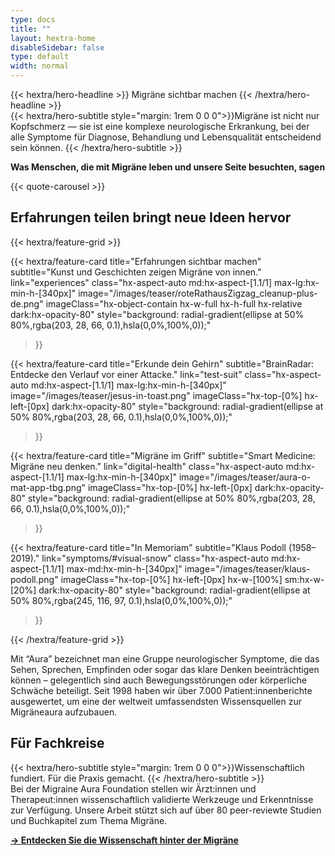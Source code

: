 ```yaml
---
type: docs
title: ""
layout: hextra-home
disableSidebar: false
type: default
width: normal
---
```



<!-- markdownlint-disable MD033 MD034-->

<div class="hx-mt-6 hx-mb-6">
{{< hextra/hero-headline >}}
    Migräne sichtbar machen
{{< /hextra/hero-headline >}}
</div>

<div class="hx-mb-12">
{{< hextra/hero-subtitle style="margin: 1rem 0 0 0">}}Migräne ist nicht nur Kopfschmerz — sie ist eine komplexe neurologische Erkrankung, bei der alle Symptome für Diagnose, Behandlung und Lebensqualität entscheidend sein können.
    {{< /hextra/hero-subtitle >}}
</div>

**Was Menschen, die mit Migräne leben und unsere Seite besuchten, sagen**


{{< quote-carousel >}}


<h2 class="hx-text-4xl hx-font-bold hx-mt-6">
    Erfahrungen teilen bringt neue Ideen hervor
</h2>

<!--

{{< hextra/hero-badge link="aura-symptom-check/symptom-check-tools">}}
  <div class="hx-w-2 hx-h-2 hx-rounded-full hx-bg-primary-400"></div>
  <span class="hx-text-lg">Persönlichen Migränebericht jetzt sichern!</span>
  {{< icon name="arrow-circle-right" attributes="height=32" >}}
{{< /hextra/hero-badge >}}


<div class="hx-mb-6">
{{< hextra/hero-subtitle style="margin: 1rem 0 0 0">}}Symptome verstehen. Mit der Ärztin/dem Arzt teilen.
    {{< /hextra/hero-subtitle >}}
</div>




Mit "Aura" bezeichnet man eine Gruppe neurologischer Symptome, die das Sehen, Sprechen, Empfinden oder sogar das klare Denken beeinträchtigen können – gelegentlich sind auch Bewegungsstörungen oder körperliche Schwäche beteiligt. Seit 1998 haben wir über 7.000 Patient:innenberichte ausgewertet, um eine der weltweit umfassendsten Wissensquellen zur Migräneaura aufzubauen.



<div class="hx-mt-6"></div>



<div>
{{< hextra/hero-subtitle style="margin: 1rem 0 0 0">}}Von Symptomen über Erzählungen zu Lösungen: wie Erfahrungen von Menschen die mit Migräne leben die Zukunft der Versorgung gestalten.
{{< /hextra/hero-subtitle >}}
</div>

-->

{{< hextra/feature-grid >}}


  {{< hextra/feature-card
    title="Erfahrungen sichtbar machen"
    subtitle="Kunst und Geschichten zeigen Migräne von innen."
    link="experiences"
    class="hx-aspect-auto md:hx-aspect-[1.1/1] max-lg:hx-min-h-[340px]"
    image="/images/teaser/roteRathausZigzag_cleanup-plus-de.png"
    imageClass="hx-object-contain hx-w-full hx-h-full hx-relative dark:hx-opacity-80"
    style="background: radial-gradient(ellipse at 50% 80%,rgba(203, 28, 66, 0.1),hsla(0,0%,100%,0));"
  >}}




  {{< hextra/feature-card
    title="Erkunde dein Gehirn"
    subtitle="BrainRadar: Entdecke den Verlauf vor einer Attacke."
    link="test-suit"
    class="hx-aspect-auto md:hx-aspect-[1.1/1] max-lg:hx-min-h-[340px]"
    image="/images/teaser/jesus-in-toast.png"
    imageClass="hx-top-[0%] hx-left-[0px]  dark:hx-opacity-80"
    style="background: radial-gradient(ellipse at 50% 80%,rgba(203, 28, 66, 0.1),hsla(0,0%,100%,0));"
  >}}


  {{< hextra/feature-card
    title="Migräne im Griff"
    subtitle="Smart Medicine: Migräne neu denken."
    link="digital-health"
    class="hx-aspect-auto md:hx-aspect-[1.1/1] max-lg:hx-min-h-[340px]"
    image="/images/teaser/aura-o-mat-app-tbg.png"
    imageClass="hx-top-[0%] hx-left-[0px]  dark:hx-opacity-80"
    style="background: radial-gradient(ellipse at 50% 80%,rgba(203, 28, 66, 0.1),hsla(0,0%,100%,0));"
  >}}



<!--


  {{< hextra/feature-card
    title="Migräne dokumentieren"
    subtitle="Wir hören Patient*innen zu und dokumentieren jedes Migränezeichen."
    link="symptoms"
    class="hx-aspect-auto md:hx-aspect-[1.1/1] max-lg:hx-min-h-[340px]"
      image="/images/teaser/aura-o-mat-app.png"image="/images/teaser/roteRathausZigzag_cleanup.png"
    imageClass="hx-top-[0%] hx-left-[0px]  dark:hx-opacity-80"
    style="background: radial-gradient(ellipse at 50% 80%,rgba(203, 28, 66, 0.1),hsla(0,0%,100%,0));"
  >}}




  {{< hextra/feature-card
    title="Erfahrungen sichtbar machen"
    subtitle="Patientengeschichten und Kunst machen Migräneerfahrungen sichtbar."
    link="art"
    class="hx-aspect-auto md:hx-aspect-[1.1/1] max-lg:hx-min-h-[340px]"
    image="/images/teaser/robinson_sacks-nov-1991.jpg"
    imageClass="hx-top-[0%] hx-left-[0px]  dark:hx-opacity-80"
    style="background: radial-gradient(ellipse at 50% 80%,rgba(203, 28, 66, 0.1),hsla(0,0%,100%,0));"
  >}}

  {{< hextra/feature-card
    title="In Lösungen übersetzen"
    subtitle="Wir übersetzen Patienteneinsichten in digitale Gesundheitslösungen."
    link="digital-health"
    class="hx-aspect-auto md:hx-aspect-[1.1/1] max-md:hx-min-h-[340px]"
    image="/images/teaser/aura-o-mat-app.png"
    imageClass="hx-top-[0%] hx-left-[0px]  hx-w-[100%] sm:hx-w-[20%] dark:hx-opacity-80"
    style="background: radial-gradient(ellipse at 50% 80%,rgba(245, 116, 97, 0.1),hsla(0,0%,100%,0));"
  >}}


  {{< hextra/feature-card
    title="Quantified Self"
    subtitle="Einfache Methoden, um deine Migräneaura zu messen und dein Gehirn besser zu verstehen."
    link="doc/reference/reference-environment-variables"
    class="hx-aspect-auto md:hx-aspect-[1.1/1] max-md:hx-min-h-[340px]"
    image="/images/teaser/hassenstein-measurements.jpg"
    imageClass="hx-top-[0%] hx-left-[0px] dark:hx-opacity-80"
    style="background: radial-gradient(ellipse at 50% 80%,rgba(58, 56, 113, 0.1),hsla(0,0%,100%,0));"
  >}}

  {{< hextra/feature-card
    title="Behandlung"
    subtitle="Medikamente, Neuromodulation und digitale Therapeutika – es gibt viele Optionen."
    link="tx"
    class="hx-aspect-auto md:hx-aspect-[1.1/1] max-lg:hx-min-h-[340px]"
    image="/images/teaser/elektrisches-kopfbad.png"
    imageClass="hx-top-[0%] hx-left-[0px]  dark:hx-opacity-80"
    style="background: radial-gradient(ellipse at 50% 80%,rgba(203, 28, 66, 0.1),hsla(0,0%,100%,0));"
  >}}


  {{< hextra/feature-card
    title="Wissenschaft"
    subtitle="Die Migräneaura ist mehr als ein Symptom – sie ist ein Fenster in das normale Funktionieren des Gehirns."
    link=""
    class="hx-aspect-auto md:hx-aspect-[1.1/1] max-md:hx-min-h-[340px]"
    image="/images/teaser/aura-science-de.png"
    imageClass="hx-top-[0%] hx-left-[0px]  hx-w-[100%] sm:hx-w-[20%] dark:hx-opacity-80"
    style="background: radial-gradient(ellipse at 50% 80%,rgba(245, 116, 97, 0.1),hsla(0,0%,100%,0));"
  >}}

  {{< hextra/feature-card
    title="Genetik"
    subtitle="Ist Migräne erblich? Zum Teil – aber nicht vollständig, selbst bei eineiigen Zwillingen. Es geht um mehr als mendelsche Genetik."
    link="genetics"
    class="hx-aspect-auto md:hx-aspect-[1.1/1] max-md:hx-min-h-[340px]"
    image="/images/teaser/migraine-art-genetics.jpg"
    imageClass="hx-top-[0%] hx-left-[0px] hx-w-[100%] sm:hx-w-[100%] dark:hx-opacity-80"
    style="background: radial-gradient(ellipse at 50% 80%,rgba(245, 116, 97, 0.1),hsla(0,0%,100%,0));"
  >}}

  {{< hextra/feature-card
    title="Visual-Snow-Syndrom"
    subtitle="Visual Snow ist eine neurologische Erkrankung – nicht bloß eine visuelle Störung. (Aus: Metzler & Robertson (2018), Current Neurology and Neuroscience Reports.)"
    link="symptoms/#visual-snow"
    class="hx-aspect-auto md:hx-aspect-[1.1/1] max-md:hx-min-h-[340px]"
    image="/images/teaser/visual-snow-syndrom.png"
    imageClass="hx-top-[0%] hx-left-[0px]  hx-w-[100%] sm:hx-w-[20%] dark:hx-opacity-80"
    style="background: radial-gradient(ellipse at 50% 80%,rgba(245, 116, 97, 0.1),hsla(0,0%,100%,0));"
  >}}

 -->
  {{< hextra/feature-card
    title="In Memoriam"
    subtitle="Klaus Podoll (1958–2019)."
    link="symptoms/#visual-snow"
    class="hx-aspect-auto md:hx-aspect-[1.1/1] max-md:hx-min-h-[340px]"
    image="/images/teaser/klaus-podoll.png"
    imageClass="hx-top-[0%] hx-left-[0px]  hx-w-[100%] sm:hx-w-[20%] dark:hx-opacity-80"
    style="background: radial-gradient(ellipse at 50% 80%,rgba(245, 116, 97, 0.1),hsla(0,0%,100%,0));"
  >}}


{{< /hextra/feature-grid >}}



<div class="hx-mt-8"></div>

Mit “Aura” bezeichnet man eine Gruppe neurologischer Symptome, die das Sehen, Sprechen, Empfinden oder sogar das klare Denken beeinträchtigen können – gelegentlich sind auch Bewegungsstörungen oder körperliche Schwäche beteiligt. Seit 1998 haben wir über 7.000 Patient:innenberichte ausgewertet, um eine der weltweit umfassendsten Wissensquellen zur Migräneaura aufzubauen.


<h2 class="hx-text-4xl hx-font-bold hx-mt-12">
    Für Fachkreise
</h2>




<div class="hx-mb-6">
{{< hextra/hero-subtitle style="margin: 1rem 0 0 0">}}Wissenschaftlich fundiert. Für die Praxis gemacht.
    {{< /hextra/hero-subtitle >}}
</div>
Bei der Migraine Aura Foundation stellen wir Ärzt:innen und Therapeut:innen wissenschaftlich validierte Werkzeuge und Erkenntnisse zur Verfügung. Unsere Arbeit stützt sich auf über 80 peer-reviewte Studien und Buchkapitel zum Thema Migräne.

[**→ Entdecken Sie die Wissenschaft hinter der Migräne**](science-overview)








<!--

<h2 class="hx-text-4xl hx-font-bold hx-mt-12">
    Wissenschaft ist unser Fundament
</h2>

Jede Erkenntnis, die wir teilen, und jedes Tool, das wir entwickeln, basiert auf wissenschaftlicher Evidenz und neurologischer Expertise. Die folgenden fünf ausgewählten Referenzen, entnommen aus über 80 peer-reviewten Fachartikeln und Buchkapiteln zum Thema Migräne, veranschaulichen die wissenschaftliche Grundlage, auf der unsere Arbeit bei der Migraine Aura Foundation aufbaut.

<div>
{{< hextra/hero-subtitle style="margin: 1rem 0 0 0">}}**Über digitale Plattformen und Smartphone-Apps**
    {{< /hextra/hero-subtitle >}}
</div>

A Mian, S Donoghue, Prieto, MA Dahlem, M Vives-Mestres, G Boucher, *The role of digital platforms and smartphone apps*, In: Migraine Pain Management, SB Shrewsbury (Hrsg.), Elsevier (2025)
> Hier zeigen wir, wie moderne digitale Plattformen und Smartphone-Apps Menschen mit Migräne dabei unterstützen können, ihre Erkrankung besser zu managen und Symptome zu überwachen.

<div>
{{< hextra/hero-subtitle style="margin: 1rem 0 0 0">}}**Über den physiologischen Mechanismus hinter der Aura**
    {{< /hextra/hero-subtitle >}}
</div>

MA Dahlem, *Mathematical modeling of human cortical spreading depression*, In: *Neurobiological Basis of Migraine*, T Dalkara und MA Moskowitz (Hrsg.), 285–305 (2017)
> Hier erklären wir, wie die kortikale spreading depression — eine Welle veränderter Gehirnaktivität — dem Migräne-Aura-Phänomen zugrunde liegt und visuelle sowie sensorische Symptome verständlich macht.

<div>
{{< hextra/hero-subtitle style="margin: 1rem 0 0 0">}}**Über digitale Biomarker**
    {{< /hextra/hero-subtitle >}}
</div>

MA Dahlem, J Kurths, MD Ferrari, K Aihara, M Scheffer, A May,
*Understanding migraine using dynamic network biomarkers*, *Cephalalgia* 35, 627–630 (2015)
> Hier diskutieren wir, wie Migräne als dynamische Störung von Gehirnnetzwerken verstanden werden kann, wodurch Attacken nicht mehr als isolierte Ereignisse, sondern als Teil eines sich verändernden Systems gesehen werden.

<div>
{{< hextra/hero-subtitle style="margin: 1rem 0 0 0">}}**Über Migränekunst und persönliche Erfahrungen**
    {{< /hextra/hero-subtitle >}}
</div>

K Podoll, D Robinson, Oliver Sacks (Vorwort)
*Migraine art: the migraine experience from within*, North Atlantic Books; Illustrierte Ausgabe (2009)
> Hier zeigen wir, wie die persönliche Erfahrung von Migräne — insbesondere der Aura — künstlerische Ausdrucksformen inspiriert hat und einen Einblick in die emotionale und sensorische Welt der Betroffenen ermöglicht.

<div>
{{< hextra/hero-subtitle style="margin: 1rem 0 0 0">}}**Über seltene Aurasymptome wie das Alice-im-Wunderland-Syndrom**
    {{< /hextra/hero-subtitle >}}
</div>

K Podoll, H Ebel, D Robinson, U Nicola,
*Obligatory and facultative symptoms of the Alice in Wonderland syndrome*, *Minerva Medica* (2002)
> Hier beleuchten wir seltene Aurasymptome wie Größen-, Zeit- und Körperwahrnehmungsstörungen, die unter dem Begriff Alice-im-Wunderland-Syndrom zusammengefasst werden und ihren Bezug zur Migräne haben.

&nbsp;

Siehe die vollständige Liste wissenschaftlicher Publikationen und [**entdecke die Wissenschaft der Migräne→**](science-overview)

-->
